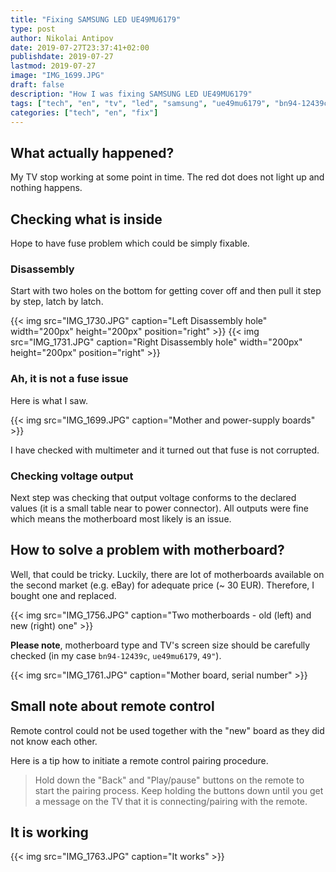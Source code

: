 ```yaml
---
title: "Fixing SAMSUNG LED UE49MU6179"
type: post
author: Nikolai Antipov
date: 2019-07-27T23:37:41+02:00
publishdate: 2019-07-27
lastmod: 2019-07-27
image: "IMG_1699.JPG"
draft: false
description: "How I was fixing SAMSUNG LED UE49MU6179"
tags: ["tech", "en", "tv", "led", "samsung", "ue49mu6179", "bn94-12439c"]
categories: ["tech", "en", "fix"]
---
```


## What actually happened?

My TV stop working at some point in time. The red dot does not light up and nothing happens.

## Checking what is inside

Hope to have fuse problem which could be simply fixable.

### Disassembly

Start with two holes on the bottom for getting cover off and then pull it step by step, latch by latch.

{{< img src="IMG_1730.JPG" caption="Left Disassembly hole" width="200px" height="200px" position="right" >}}
{{< img src="IMG_1731.JPG" caption="Right Disassembly hole" width="200px" height="200px" position="right" >}}


### Ah, it is not a fuse issue

Here is what I saw.


{{< img src="IMG_1699.JPG" caption="Mother and power-supply boards" >}}


I have checked with multimeter and it turned out that fuse is not corrupted.

### Checking voltage output

Next step was checking that output voltage conforms to the declared values (it is a small table near to power connector).
All outputs were fine which means the motherboard most likely is an issue.

## How to solve a problem with motherboard?

Well, that could be tricky.
Luckily, there are lot of motherboards available on the second market (e.g. eBay) for adequate price (~ 30 EUR).
Therefore, I bought one and replaced.


{{< img src="IMG_1756.JPG" caption="Two motherboards - old (left) and new (right) one" >}}


**Please note**, motherboard type and TV's screen size should be carefully checked (in my case `bn94-12439c`, `ue49mu6179`, `49"`).

{{< img src="IMG_1761.JPG" caption="Mother board, serial number" >}}

## Small note about remote control

Remote control could not be used together with the "new" board as they did not know each other.

Here is a tip how to initiate a remote control pairing procedure.

> Hold down the "Back" and "Play/pause" buttons on the remote to start the pairing process. Keep holding the buttons down until you get a message on the TV that it is connecting/pairing with the remote.


## It is working

{{< img src="IMG_1763.JPG" caption="It works" >}}
